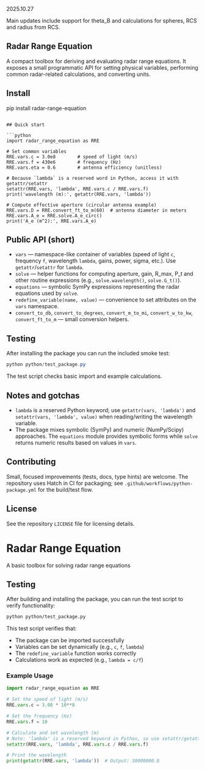 2025.10.27

Main updates include support for theta_B and calculations for spheres, RCS and radius from RCS.

## Radar Range Equation

A compact toolbox for deriving and evaluating radar range equations. It exposes a small programmatic API for setting physical variables, performing common radar-related calculations, and converting units.

## Install

pip install radar-range-equation
```

## Quick start

```python
import radar_range_equation as RRE

# Set common variables
RRE.vars.c = 3.0e8        # speed of light (m/s)
RRE.vars.f = 430e6        # frequency (Hz)
RRE.vars.eta = 0.6        # antenna efficiency (unitless)

# Because `lambda` is a reserved word in Python, access it with getattr/setattr
setattr(RRE.vars, 'lambda', RRE.vars.c / RRE.vars.f)
print('wavelength (m):', getattr(RRE.vars, 'lambda'))

# Compute effective aperture (circular antenna example)
RRE.vars.D = RRE.convert_ft_to_m(60)  # antenna diameter in meters
RRE.vars.A_e = RRE.solve.A_e_circ()
print('A_e (m^2):', RRE.vars.A_e)
```

## Public API (short)

- `vars` — namespace-like container of variables (speed of light `c`, frequency `f`, wavelength `lambda`, gains, power, sigma, etc.). Use `getattr`/`setattr` for `lambda`.
- `solve` — helper functions for computing aperture, gain, R_max, P_t and other routine expressions (e.g., `solve.wavelength()`, `solve.G_t()`).
- `equations` — symbolic SymPy expressions representing the radar equations used by `solve`.
- `redefine_variable(name, value)` — convenience to set attributes on the `vars` namespace.
- `convert_to_db`, `convert_to_degrees`, `convert_m_to_mi`, `convert_w_to_kw`, `convert_ft_to_m` — small conversion helpers.

## Testing

After installing the package you can run the included smoke test:

```powershell
python python/test_package.py
```

The test script checks basic import and example calculations.

## Notes and gotchas

- `lambda` is a reserved Python keyword; use `getattr(vars, 'lambda')` and `setattr(vars, 'lambda', value)` when reading/writing the wavelength variable.
- The package mixes symbolic (SymPy) and numeric (NumPy/Scipy) approaches. The `equations` module provides symbolic forms while `solve` returns numeric results based on values in `vars`.

## Contributing

Small, focused improvements (tests, docs, type hints) are welcome. The repository uses Hatch in CI for packaging; see `.github/workflows/python-package.yml` for the build/test flow.

## License

See the repository `LICENSE` file for licensing details.

# Radar Range Equation
A basic toolbox for solving radar range equations

## Testing

After building and installing the package, you can run the test script to verify functionality:

```bash
python python/test_package.py
```

This test script verifies that:
- The package can be imported successfully
- Variables can be set dynamically (e.g., `c`, `f`, `lambda`)
- The `redefine_variable` function works correctly
- Calculations work as expected (e.g., `lambda = c/f`)

### Example Usage

```python
import radar_range_equation as RRE

# Set the speed of light (m/s)
RRE.vars.c = 3.00 * 10**8

# Set the frequency (Hz)
RRE.vars.f = 10

# Calculate and set wavelength (m)
# Note: 'lambda' is a reserved keyword in Python, so use setattr/getattr
setattr(RRE.vars, 'lambda', RRE.vars.c / RRE.vars.f)

# Print the wavelength
print(getattr(RRE.vars, 'lambda'))  # Output: 30000000.0
```

